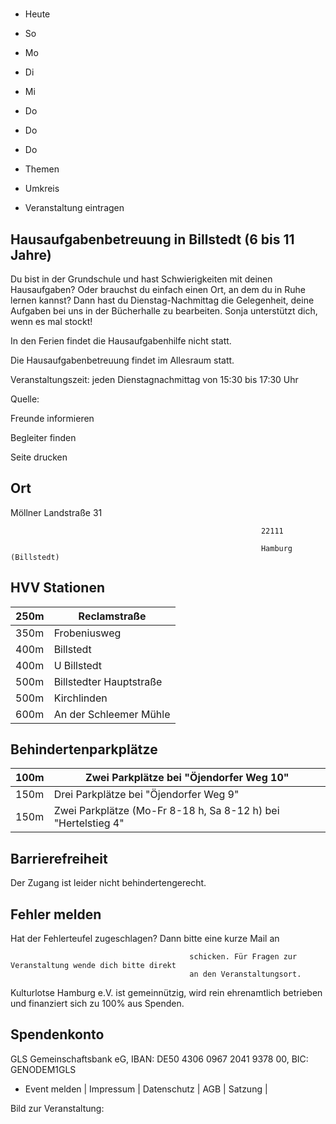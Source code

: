 # 

- Heute
- So
- Mo
- Di
- Mi
- Do
- Do
- Do

- Themen
- Umkreis

- Veranstaltung eintragen

## Hausaufgabenbetreuung in Billstedt (6 bis 11 Jahre)

<!-- image -->

Du bist in der Grundschule und hast Schwierigkeiten mit deinen Hausaufgaben? Oder brauchst du einfach einen Ort, an dem du in Ruhe lernen kannst? Dann hast du Dienstag-Nachmittag die Gelegenheit, deine Aufgaben bei uns in der Bücherhalle zu bearbeiten. Sonja unterstützt dich, wenn es mal stockt!

In den Ferien findet die Hausaufgabenhilfe nicht statt. 

Die Hausaufgabenbetreuung findet im Allesraum statt.

Veranstaltungszeit: jeden Dienstagnachmittag von 15:30 bis 17:30 Uhr

Quelle:

Freunde informieren

Begleiter finden

Seite drucken

## Ort

Möllner Landstraße 31

				                                            22111 

				                                            Hamburg (Billstedt)

## HVV Stationen

| 250m   | Reclamstraße            |
|--------|-------------------------|
| 350m   | Frobeniusweg            |
| 400m   | Billstedt               |
| 400m   | U Billstedt             |
| 500m   | Billstedter Hauptstraße |
| 500m   | Kirchlinden             |
| 600m   | An der Schleemer Mühle  |

## Behindertenparkplätze

| 100m   | Zwei Parkplätze bei "Öjendorfer Weg 10"                       |
|--------|---------------------------------------------------------------|
| 150m   | Drei Parkplätze bei "Öjendorfer Weg  9"                       |
| 150m   | Zwei Parkplätze (Mo-Fr 8-18 h, Sa 8-12 h) bei "Hertelstieg 4" |

## Barrierefreiheit

Der Zugang ist leider nicht behindertengerecht.

## Fehler melden

Hat der Fehlerteufel zugeschlagen? Dann bitte eine kurze Mail an
											
											schicken. Für Fragen zur Veranstaltung wende dich bitte direkt
											an den Veranstaltungsort.

Kulturlotse Hamburg e.V. ist gemeinnützig, wird rein ehrenamtlich betrieben und finanziert sich zu 100% aus Spenden.

## Spendenkonto

GLS Gemeinschaftsbank eG, IBAN: DE50 4306 0967 2041 9378 00, BIC: GENODEM1GLS

- Event melden | Impressum | Datenschutz | AGB | Satzung |

Bild zur Veranstaltung:

<!-- image -->